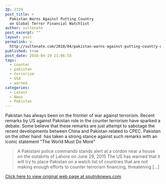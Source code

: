 ```yaml
---
ID: 2729
post_title: >
  Pakistan Warns Against Putting Country
  on Global Terror Financial Watchlist
author: sultenate
post_excerpt: ""
layout: post
permalink: >
  http://sultenate.com/2018/04/pakistan-warns-against-putting-country-on-global-terror-financial-watchlist
published: true
post_date: 2018-04-19 21:06:55
tags:
  - counter
  - pakistan
  - terrorism
  - USA
  - warned
categories:
  - Latest
  - News
  - Pakistan
---
```

Pakistan has always been on the frontier of war against terrorism. Recent remarks by US against Pakistan role in the counter terrorism have sparked a debate. Some believe that these remarks are just attempt to sabotage the recent developments between China and Pakistan related to CPEC. Pakistan on the other hand  has taken a strong stance against such remarks with an iconic statement "The World Must Do More"
<blockquote id="mct_ai_excerpt">A Pakistani police commando stands alert at a cordon near a house on the outskirts of Lahore on June 29, 2015 The US has warned that it will try to place Pakistan on a watch list of countries that are not making enough efforts to counter terrorism financing, threatening [...]</blockquote>
<p id="mct-ai-attriblink"><a href="https://sputniknews.com/asia/201804181063694862-pakistan-global-terror-financial-watchlist/">Click here to view original web page at sputniknews.com</a></p>